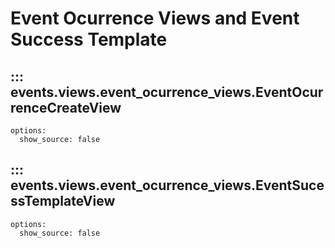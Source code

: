 # Event Ocurrence Views and Event Success Template

## ::: events.views.event_ocurrence_views.EventOcurrenceCreateView
    options:
      show_source: false

## ::: events.views.event_ocurrence_views.EventSucessTemplateView
    options:
      show_source: false